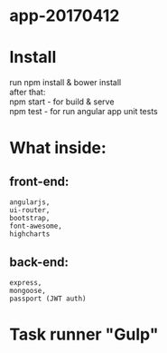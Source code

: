 # app-20170412

# Install
  run npm install & bower install <br>
  after that: <br>
    npm start - for build & serve <br>
    npm test - for run angular app unit tests<br>
    
# What inside:
##  front-end: 
    angularjs,
    ui-router,
    bootstrap,
    font-awesome,
    highcharts
##  back-end:
    express,
    mongoose,
    passport (JWT auth)
    
# Task runner "Gulp"
    
    
